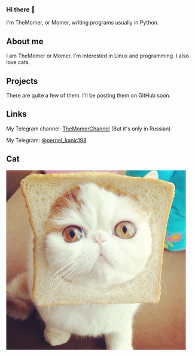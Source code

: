 ### Hi there 👋

I'm TheMomer, or Momer, writing programs usually in Python.

## About me
I am TheMomer or Momer. I'm interested in Linux and programming. I also love cats.

## Projects
There are quite a few of them. I'll be posting them on GitHub soon.

## Links
My Telegram channel: [TheMomerChannel](https://t.me/themomerchannel) (But it's only in Russian)

My Telegram: [@pernel_kanic198](https://t.me/pernel_kanic198)

## Cat
<img src="https://github.com/TheMomer/TheMomer/blob/main/cat.jpg" alt="ad"/>
